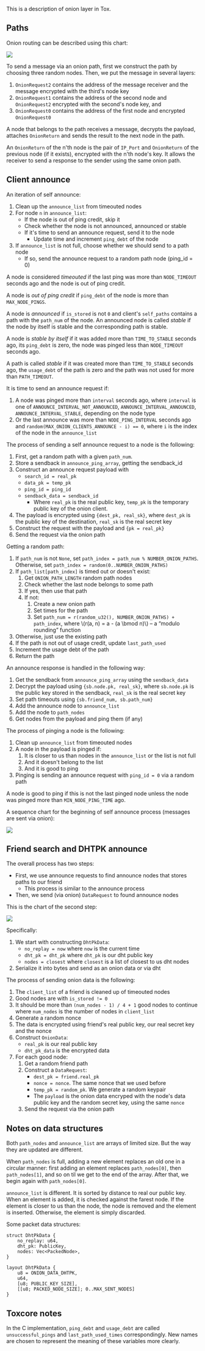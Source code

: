 This is a description of onion layer in Tox.

## Paths

Onion routing can be described using this chart:

![](../static/path.svg)

To send a message via an onion path, first we construct the path by choosing three random nodes. Then, we put the message in several layers:

1. `OnionRequest2` contains the address of the message receiver and the message encrypted with the third's node key 
2. `OnionRequest1` contains the address of the second node and `OnionRequest2` encrypted with the second's node key, and
3. `OnionRequest0` contains the address of the first node and encrypted `OnionRequest0`

A node that belongs to the path receives a message, decrypts the payload, attaches `OnionReturn` and sends the result to the next node in the path.

An `OnionReturn` of the n'th node is the pair of `IP_Port` and `OnionReturn` of the previous node (if it exists), encrypted with the n'th node's key. It allows the receiver to send a response to the sender using the same onion path.

## Client announce

An iteration of self announce:

1. Clean up the `announce_list` from timeouted nodes
2. For node `n` in `announce_list`:
	- If the node is out of ping credit, skip it
	- Check whether the node is not announced, announced or stable
	- If it's time to send an announce request, send it to the node
		- Update time and increment `ping_debt` of the node
3. If `announce_list` is not full, choose whether we should send to a path node
	- If so, send the announce request to a random path node (ping_id = 0)

A node is considered *timeouted*  if the last ping was more than `NODE_TIMEOUT` seconds ago and the node is out of ping credit.

A node is *out of ping credit* if `ping_debt` of the node is more than `MAX_NODE_PINGS`.

A node is *announced* if `is_stored` is not `0` and client's `self_paths` contains a path with the `path_num` of the node. An announced node is called *stable* if the node by itself is stable and the corresponding path is stable.

A node is *stable by itself* if it was added more than `TIME_TO_STABLE` seconds ago, its `ping_debt` is zero, the node was pinged less than `NODE_TIMEOUT` seconds ago.

A path is called *stable* if it was created more than `TIME_TO_STABLE` seconds ago, the `usage_debt` of the path is zero and the path was not used for more than `PATH_TIMEOUT`.

It is time to send an announce request if:

1. A node was pinged more than `interval` seconds ago, where `interval` is one of `ANNOUNCE_INTERVAL_NOT_ANNOUNCED`, `ANNOUNCE_INTERVAL_ANNOUNCED`, `ANNOUNCE_INTERVAL_STABLE`, depending on the node type
2. Or the last announce was more than `NODE_PING_INTERVAL` seconds ago and `random(MAX_ONION_CLIENTS_ANNOUNCE - i) == 0`, where `i` is the index of the node in the `announce_list`

The process of sending a self announce request to a node is the following:

1. First, get a random path with a given `path_num`.
2. Store a sendback in `announce_ping_array`, getting the sendback_id
3. Construct an announce request payload with
	- `search_id = real_pk`
	- `data_pk = temp_pk`
	- `ping_id = ping_id`
	- `sendback_data = sendback_id`
		- Where `real_pk` is the real public key, `temp_pk` is the temporary public key of the onion client.
4. The payload is encrypted using `{dest_pk, real_sk}`, where `dest_pk` is the public key of the destination, `real_sk` is the real secret key
5. Construct the request with the payload and `{pk = real_pk}`
6. Send the request via the onion path

Getting a random path:

1. If `path_num` is not `None`, set `path_index = path_num % NUMBER_ONION_PATHS`. Otherwise, set `path_index = random(0..NUMBER_ONION_PATHS)`
2. If `path_list[path_index]` is timed out or doesn't exist:
	1. Get `ONION_PATH_LENGTH` random path nodes
	2. Check whether the last node belongs to some path
	3. If yes, then use that path
	4. If not:
		1. Create a new onion path
		2. Set times for the path
		3. Set `path_num = r(random_u32(), NUMBER_ONION_PATHS) + path_index`, where \\(r(a, n) = a - (a \bmod n)\\) – a “modulo rounding” function
3. Otherwise, just use the existing path
4. If the path is not out of usage credit, update `last_path_used`
5. Increment the usage debt of the path
6. Return the path

An announce response is handled in the following way:

1. Get the sendback from `announce_ping_array` using the `sendback_data`
2. Decrypt the payload using `{sb.node.pk, real_sk}`, where `sb.node.pk` is the public key stored in the sendback, `real_sk` is the real secret key
3. Set path timeouts using `{sb.friend_num, sb.path_num}`
4. Add the announce node to `announce_list`
5. Add the node to `path_nodes`
6. Get nodes from the payload and ping them (if any)

The process of pinging a node is the following:

1. Clean up `announce_list` from timeouted nodes
2. A node in the payload is pinged if:
	1. It is closer to us than nodes in the `announce_list` or the list is not full
	2. And it doesn't belong to the list
	3. And it is good to ping
3. Pinging is sending an announce request with `ping_id = 0` via a random path

A node is good to ping if this is not the last pinged node unless the node was pinged more than `MIN_NODE_PING_TIME` ago.

A sequence chart for the beginning of self announce process (messages are sent via onion):

![](../static/announce_start.svg)

## Friend search and DHTPK announce

The overall process has two steps:

- First, we use announce requests to find announce nodes that stores paths to our friend
	- This process is similar to the announce process
- Then, we send (via onion) `DataRequest` to found announce nodes

This is the chart of the second step:

![](../static/dhtpk.svg)

Specifically:

1. We start with constructing `DhtPkData`:
	- `no_replay = now` where `now` is the current time
	- `dht_pk = dht_pk` where `dht_pk` is our dht public key
	- `nodes = closest` where `closest` is a list of closest to us dht nodes
2. Serialize it into bytes and send as an onion data or via dht

The process of sending onion data is the following:

1. The `client_list` of a friend is cleaned up of timeouted nodes
2. Good nodes are with `is_stored != 0`
3. It should be more than `(num_nodes - 1) / 4 + 1` good nodes to continue where `num_nodes` is the number of nodes in `client_list`
4. Generate a random nonce
5. The data is encrypted using friend's real public key, our real secret key and the nonce
6. Construct `OnionData`:
	- `real_pk` is our real public key
	- `dht_pk_data` is the encrypted data
7. For each good node:
	1. Get a random friend path
	2. Construct a `DataRequest`:
		- `dest_pk = friend.real_pk`
		- `nonce = nonce`. The same nonce that we used before
		- `temp_pk = random_pk`. We generate a random keypair
		- The `payload` is the onion data encryped with the node's data public key and the random secret key, using the same `nonce`
	3. Send the request via the onion path

## Notes on data structures

Both `path_nodes` and `announce_list` are arrays of limited size. But the way they are updated are different.

When `path_nodes` is full, adding a new element replaces an old one in a circular manner: first adding an element replaces `path_nodes[0]`, then `path_nodes[1]`, and so on til we get to the end of the array. After that, we begin again with `path_nodes[0]`.

`announce_list` is different. It is sorted by distance to real our public key. When an element is added, it is checked against the farest node. If the element is closer to us than the node, the node is removed and the element is inserted. Otherwise, the element is simply discarded.

Some packet data structures:

```
struct DhtPkData {
    no_replay: u64,
    dht_pk: PublicKey,
    nodes: Vec<PackedNode>,
}

layout DhtPkData {
    u8 = ONION_DATA_DHTPK,
    u64,
    [u8; PUBLIC_KEY_SIZE],
    [[u8; PACKED_NODE_SIZE]; 0..MAX_SENT_NODES]
}
```

## Toxcore notes

In the C implementation, `ping_debt` and `usage_debt` are called `unsuccessful_pings` and `last_path_used_times` correspondingly. New names are chosen to represent the meaning of these variables more clearly.
